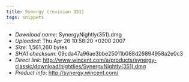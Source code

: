 ```yaml
---
title: Synergy (revision 351)
tags: snippets
---
```


-   *Download name*: SynergyNightly(351).dmg
-   *Uploaded*: Thu Apr 26 10:58:20 +0200 2007
-   *Size*: 1,561,260 bytes
-   *SHA1 checksum*: 09cda47a96ae3bbe25011b088d26894958a2e0c3
-   *Direct link*: <http://www.wincent.com/a/products/synergy-classic/download/nightlies/SynergyNightly(351).dmg>
-   *Product info*: <http://synergy.wincent.com/>
